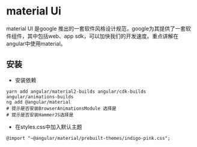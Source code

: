 # material Ui 

 material UI 是google 推出的一套软件风格设计规范，google为其提供了一套软件组件，其中包括web、app  sdk，可以加快我们的开发速度。重点讲解在angular中使用material。


## 安装
 


* 安装依赖

```
yarn add angular/material2-builds angular/cdk-builds angular/animations-builds
ng add @angular/material
# 提示是否安装BrowserAnimationsModule 选择是
# 提示是否安装HammerJS选择是
```


* 在styles.css中加入默认主题

```
@import "~@angular/material/prebuilt-themes/indigo-pink.css";
```

